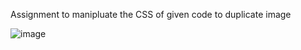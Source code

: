 Assignment to manipluate the CSS of given code to duplicate image  

![image](https://user-images.githubusercontent.com/70794561/132087751-94b0eccf-88b0-4229-b9cc-0761e6ebb9c2.png)

